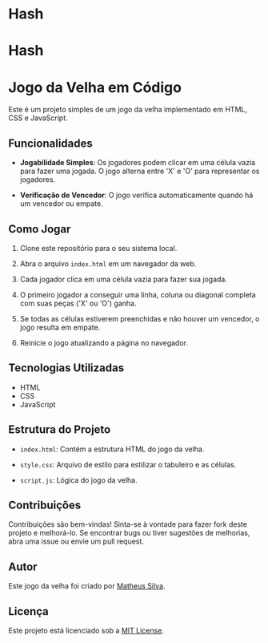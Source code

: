 # Hash

# Hash

# Jogo da Velha em Código

Este é um projeto simples de um jogo da velha implementado em HTML, CSS e JavaScript.

## Funcionalidades

- **Jogabilidade Simples**: Os jogadores podem clicar em uma célula vazia para fazer uma jogada. O jogo alterna entre 'X' e 'O' para representar os jogadores.

- **Verificação de Vencedor**: O jogo verifica automaticamente quando há um vencedor ou empate.

## Como Jogar

1. Clone este repositório para o seu sistema local.

2. Abra o arquivo `index.html` em um navegador da web.

3. Cada jogador clica em uma célula vazia para fazer sua jogada.

4. O primeiro jogador a conseguir uma linha, coluna ou diagonal completa com suas peças ('X' ou 'O') ganha.

5. Se todas as células estiverem preenchidas e não houver um vencedor, o jogo resulta em empate.

6. Reinicie o jogo atualizando a página no navegador.

## Tecnologias Utilizadas

- HTML
- CSS
- JavaScript

## Estrutura do Projeto

- `index.html`: Contém a estrutura HTML do jogo da velha.

- `style.css`: Arquivo de estilo para estilizar o tabuleiro e as células.

- `script.js`: Lógica do jogo da velha.

## Contribuições

Contribuições são bem-vindas! Sinta-se à vontade para fazer fork deste projeto e melhorá-lo. Se encontrar bugs ou tiver sugestões de melhorias, abra uma issue ou envie um pull request.

## Autor

Este jogo da velha foi criado por [Matheus Silva](https://github.com/matheussilvacydevs).

## Licença

Este projeto está licenciado sob a [MIT License](LICENSE).
